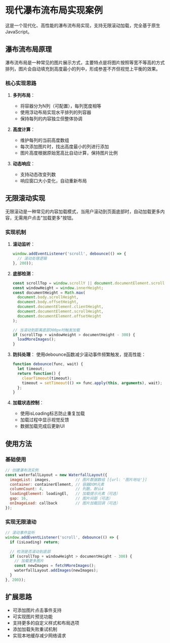 # 现代瀑布流布局实现案例

这是一个现代化、高性能的瀑布流布局实现，支持无限滚动加载，完全基于原生JavaScript。

## 瀑布流布局原理

瀑布流布局是一种常见的图片展示方式，主要特点是将图片按照等宽不等高的方式排列，图片会自动填充到高度最小的列中，形成参差不齐但视觉上平衡的效果。

### 核心实现思路

1. **多列布局**：
   - 将容器分为N列（可配置），每列宽度相等
   - 使用浮动布局实现水平排列的列容器
   - 保持每列的内容独立但整体协调

2. **高度计算**：
   - 维护每列的当前高度数组
   - 每次添加图片时，找出高度最小的列进行添加
   - 图片高度根据原始宽高比自动计算，保持图片比例

3. **动态响应**：
   - 支持动态改变列数
   - 响应窗口大小变化，自动重新布局

## 无限滚动实现

无限滚动是一种常见的内容加载模式，当用户滚动到页面底部时，自动加载更多内容，无需用户点击"加载更多"按钮。

### 实现机制

1. **滚动监听**：
   ```javascript
   window.addEventListener('scroll', debounce(() => {
     // 滚动处理逻辑
   }, 200));
   ```

2. **底部检测**：
   ```javascript
   const scrollTop = window.scrollY || document.documentElement.scrollTop;
   const windowHeight = window.innerHeight;
   const documentHeight = Math.max(
     document.body.scrollHeight,
     document.body.offsetHeight,
     document.documentElement.clientHeight,
     document.documentElement.scrollHeight,
     document.documentElement.offsetHeight
   );
   
   // 当滚动到距离底部300px时触发加载
   if (scrollTop + windowHeight > documentHeight - 300) {
     loadMoreImages();
   }
   ```

3. **防抖处理**：
   使用debounce函数减少滚动事件频繁触发，提高性能：
   ```javascript
   function debounce(func, wait) {
     let timeout;
     return function() {
       clearTimeout(timeout);
       timeout = setTimeout(() => func.apply(this, arguments), wait);
     };
   }
   ```

4. **加载状态控制**：
   - 使用isLoading标志防止重复加载
   - 加载过程中显示视觉反馈
   - 数据加载完成后更新UI

## 使用方法

### 基础使用

```javascript
// 创建瀑布流实例
const waterfallLayout = new WaterfallLayout({
  imageList: images,           // 图片数据数组 [{url: '图片地址'}]
  container: containerElement, // 容器DOM元素
  columnCount: 4,              // 列数，默认4
  loadingElement: loadingEl,   // 加载提示元素（可选）
  gap: 16,                     // 图片间距（可选）
  onImageLoad: callback        // 图片加载回调（可选）
});
```

### 实现无限滚动

```javascript
// 滚动事件监听
window.addEventListener('scroll', debounce(() => {
  if (isLoading) return;
  
  // 检测是否滚动到底部
  if (scrollTop + windowHeight > documentHeight - 300) {
    // 加载更多图片
    const newImages = fetchMoreImages();
    waterfallLayout.addImages(newImages);
  }
}, 200));
```

## 扩展思路

- 可添加图片点击事件支持
- 可实现图片预览功能
- 支持更多的自定义样式和布局选项
- 添加加载失败重试机制
- 实现本地缓存减少网络请求
